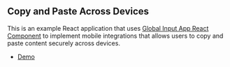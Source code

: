 ## Copy and Paste Across Devices

This is an example React application that uses [Global Input App React Component](https://github.com/global-input/global-input-react) to implement mobile integrations that allows users to copy and paste content securely across devices.

* [Demo](https://globalinput.co.uk/global-input-app/content-transfer)

